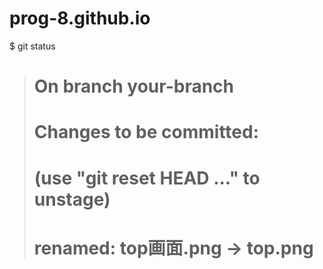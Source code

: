 # prog-8.github.io
$ git status
> # On branch your-branch
> # Changes to be committed:
> #   (use "git reset HEAD ..." to unstage)
> #
> #     renamed: top画面.png -> top.png
> #
